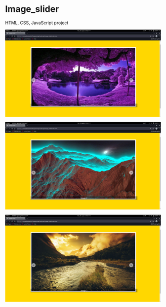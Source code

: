 # Image_slider
HTML, CSS, JavaScript project

![App screenshot1](https://github.com/P-Konstantin/Image_slider/blob/main/screen1.png)

![App screenshot2](https://github.com/P-Konstantin/Image_slider/blob/main/screen2.png)

![App screenshot3](https://github.com/P-Konstantin/Image_slider/blob/main/screen3.png)
